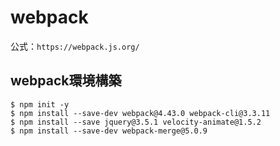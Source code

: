 # webpack
公式：`https://webpack.js.org/`
## webpack環境構築
```
$ npm init -y
$ npm install --save-dev webpack@4.43.0 webpack-cli@3.3.11
$ npm install --save jquery@3.5.1 velocity-animate@1.5.2
$ npm install --save-dev webpack-merge@5.0.9
```
